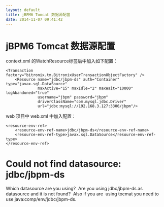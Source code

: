 ```yaml
---
layout: default
title: jBPM6 Tomcat 数据源配置
date: 2014-11-07 09:41:42
---
```


# jBPM6 Tomcat 数据源配置

context.xml 的WatchResource标签后中加入如下配置：
```
<Transaction factory="bitronix.tm.BitronixUserTransactionObjectFactory" />
    <Resource name="jdbc/jbpm-ds" auth="Container" type="javax.sql.DataSource"
              maxActive="15" maxIdle="2" maxWait="10000" logAbandoned="true"
              username="jbpm" password="jbpm"
              driverClassName="com.mysql.jdbc.Driver"
              url="jdbc:mysql://192.168.3.127:3306/jbpm"/>
```
web 项目中 web.xml 中加入配置：
```
<resource-env-ref>
    <resource-env-ref-name>jdbc/jbpm-ds</resource-env-ref-name> 
    <resource-env-ref-type>javax.sql.DataSource</resource-env-ref-type> 
</resource-env-ref>
```

# Could not find datasource: jdbc/jbpm-ds

Which datasource are you using?  
Are you using jdbc/jbpm-ds as datasource and it is not found? 
Also if you are  using tocmat you need to use java:comp/env/jdbc/jbpm-ds.
